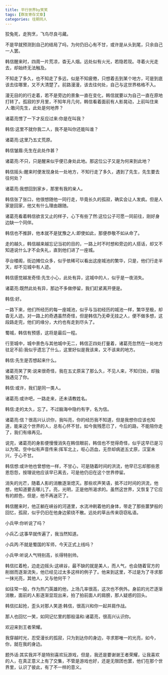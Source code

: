 ```yaml
---
title: 平行世界by笑笑
tags: [群友寄存文章]
categories: 往期同人
---
```

狡兔死，走狗烹，飞鸟尽良弓藏。

不是早就预测到自己的结局了吗，为何仍旧心有不甘，或许是从头到尾，只余自己一人罢。

韩信醒来时，四周一片荒凉，杳无人烟。远处似有火光，若隐若现。寻着火光走去，却始终无法触及。

不知走了多久，也不知走了多远，似是不知疲倦，只想着去到某个地方，可是到底该去往哪里，又不大清楚了。前路漫漫，该去往何处，自己与这世界格格不入。

漫无目的的行走着，若不是旁边的景象一直在变化，韩信就要以为自己一直在原地打转了。孤寂的岁月里，不知年月几何，韩信看着面前有人影晃动，上前叫住来人:敢问先生，此处是何地界？

诸葛亮愣了一下才反应过来:你是在叫我？

韩信:这里不就你我二人，我不是叫你还能叫谁？

诸葛亮:这里乃五丈荒原。

韩信皱眉:先生在此处作甚？

诸葛亮:不只，只是醒来似乎便已身处此地。那这位公子又是为何来到此地？

韩信摇头:醒来时便发现身处一处地方，不知行走了多久，遇到了先生，先生要去往何处？

诸葛亮:我想回到家乡，那里有我的亲人。

韩信张了张口，他很想随他一同行走，毕竟长久的孤寂，确实会让人发疯。但是人家是回家，他又有什么理由跟随。

诸葛亮看着韩信欲言又止的样子，心下有些了然:这位公子可愿一同前往，刚好身边缺一个同伴。

韩信也不推辞，他本就不是犹豫之人:即使如此，那便恭敬不如从命了。

走的越久，韩信越来越忘记当初的目的，一路上时不时想和旁边的人搭话，却又不知道说什么才不会失礼，直到他们进了一座城。

亭台楼阁，街边摊位众多，似乎依稀可以看出这座城池的繁华，只是，他们行走半天，却不见城中有人迹。

韩信感觉越发奇怪:先生小心，此处有异，这城中的人，似乎是一夜消失。

诸葛亮:既然此处有异，那边不多做停留，我们赶紧离开便是。

韩信:好。

一路下来，他们所经历的每一座城池，似乎与当初经历的城池一样，繁华至极，却杳无人迹。对一路上的奇遇虽然奇怪，但是韩信乃无牵无挂之人，便不做多想，这段路走完，他们的缘分，大约也有走到尽头了。

蜀城，韩信有预感，这将是最后一程。

行至城中，城中景色与其他城中无二，韩信正四处打量着，诸葛亮忽然在一处地方驻足不前:我似乎遗忘了什么，这里好似是我该来，又不该来的地方。

韩信:先生是否想起来什么。

诸葛亮笑了笑:说来很奇怪，我在五丈原呆了那么久，不见人来，不知归处，却独独遇见了你。

韩信:或许，我们是同一类人。

诸葛亮:或许吧，一路走来，还未请教姓名。

韩信:走的太久，忘了。不过脑海中隐约有字，名为信。

诸葛亮:信？很高兴认识你，我叫亮，你的经历我不知道，但是我想你应该也知道，能来这个世界的人，总有心怀不甘。如今我残愿已了，今后的路，不能陪你走了，我们有缘再见。

说完，诸葛亮的身影便慢慢消失在韩信眼前，韩信也不觉得奇怪，似乎这早已是习以为常。空中似有声音传来:挥军北上，呕心沥血，无奈却病逝五丈原，汉室未兴，于心不甘。

韩信想:或许他也曾想他一样，不甘心，可是随着时间的洪流，他早已忘却那些恩恩怨怨，按理说他应该早已离去，可是他仍旧在这个世界停留。

消失的光芒，随着人影的消散逐渐熄灭。那些欢声笑语，抵不过时间的洪流，他想，他知道要去哪儿了。亮，光明，正是他所渴求的。虽然这世界，又恢复了它应有的颜色，但是，他不再迷茫了。

韩信醒来时，他正躺在峡谷的河道里，水流冲刷着他的身体，带走了那些噩梦般的回忆，孤寂，似乎仍旧在他身边萦绕不散。远处的草丛传来窃窃私语。

小兵甲:你听说了吗？

小兵乙:这事早就传遍了，我当然知道。

小兵丙:不就是蜀国的军师，今天正式上线吗？

小兵甲:听说人气特别高，长得特别帅。

韩信扛着枪，边走边摇头:这峡谷，最不缺的就是美人，而人气，也会随着官方的削弱而逐渐流失，他已经见过太多这样的例子了。他来到这里，不过是为了寻求那一抹光亮，其他人，又与他何干？

如往常一般，作为热门英雄的他，上场几率很高，这次也不例外。身前的光芒逐渐消散，面前的人影逐渐显现出来，拍了拍前面人的肩膀，那人疑惑的回头。

韩信扛起抢，歪头对那人笑道:韩信，很高兴和你一起并肩作战。

那人也回忆一笑，如同记忆里的那般温和:诸葛亮，很高兴认识你。

欢迎来到王者荣耀。

 

我穿越时光，忍受漫长的孤寂，只为到达你的身边，寻求那唯一的光亮，如今，你，就在我的身边。

 

题外话:其实我并不是特别喜欢玩游戏，但是，我还是要谢谢王者荣耀，让我喜欢的人，在真正意义上有了交集，不管是游戏也好，还是无限团也罢，他们在那个世界里，认识了彼此，有了不一样的意义。


